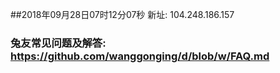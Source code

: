 ##2018年09月28日07时12分07秒 新址: 104.248.186.157
### 兔友常见问题及解答: https://github.com/wanggonging/d/blob/w/FAQ.md
